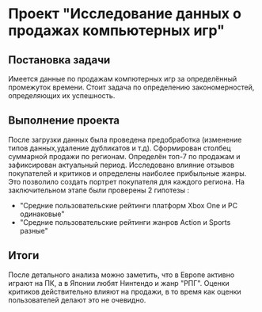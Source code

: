 ﻿
# Проект "Исследование данных о продажах компьютерных игр" 

## Постановка задачи
Имеется данные по продажам компютерных игр за определённый промежуток времени. Стоит задача по определению закономерностей, определяющих их успешность.

## Выполнение проекта
После загрузки данных была проведена предобработка (изменение типов данных,удаление дубликатов и т.д). Сформирован столбец суммарной продажи по регионам. Определён топ-7 по продажам и зафиксирован актуальный период. Исследовано влияние отзывов покупателей и критиков и определены наиболее прибыльные жанры. Это позволило создать портрет покупателя для каждого региона.
На заключительном этапе были проверены 2 гипотезы : 

 - "Средние пользовательские рейтинги платформ Xbox One и PC одинаковые"
 - "Средние пользовательские рейтинги жанров Action и Sports разные"

## Итоги 
После детального анализа можно заметить, что в Европе активно играют на ПК, а в Японии любят Нинтендо и жанр "РПГ". Оценки критиков действительно влияют на продажи, в то время как оценки пользователей делают это не очевидно.

